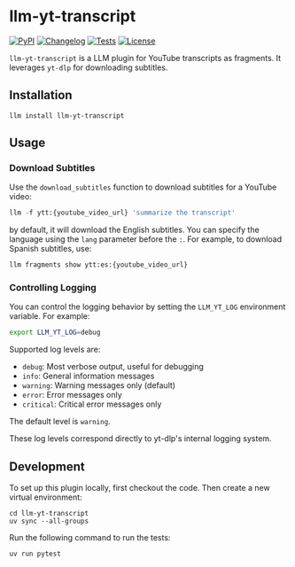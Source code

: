 # llm-yt-transcript

[![PyPI](https://img.shields.io/pypi/v/llm-yt-transcript.svg)](https://pypi.org/project/llm-yt-transcript/)
[![Changelog](https://img.shields.io/github/v/release/kj-9/llm-yt-transcript?include_prereleases&label=changelog)](https://github.com/kj-9/llm-yt-transcript/releases)
[![Tests](https://github.com/kj-9/llm-yt-transcript/actions/workflows/test.yml/badge.svg)](https://github.com/kj-9/llm-yt-transcript/actions/workflows/test.yml)
[![License](https://img.shields.io/badge/license-MIT-blue.svg)](https://github.com/kj-9/llm-yt-transcript/blob/main/LICENSE)

`llm-yt-transcript` is a LLM plugin for YouTube transcripts as fragments. It leverages `yt-dlp` for downloading subtitles.

## Installation

```
llm install llm-yt-transcript
```


## Usage

### Download Subtitles

Use the `download_subtitles` function to download subtitles for a YouTube video:
```python
llm -f ytt:{youtube_video_url} 'summarize the transcript'
```

by default, it will download the English subtitles. You can specify the language using the `lang` parameter before the `:`. 
For example, to download Spanish subtitles, use:
```python
llm fragments show ytt:es:{youtube_video_url}
```

### Controlling Logging

You can control the logging behavior by setting the `LLM_YT_LOG` environment variable. For example:

```bash
export LLM_YT_LOG=debug
```

Supported log levels are:
- `debug`: Most verbose output, useful for debugging
- `info`: General information messages
- `warning`: Warning messages only (default)
- `error`: Error messages only
- `critical`: Critical error messages only

The default level is `warning`.

These log levels correspond directly to yt-dlp's internal logging system.


## Development

To set up this plugin locally, first checkout the code. Then create a new virtual environment:

```
cd llm-yt-transcript
uv sync --all-groups
```

Run the following command to run the tests:
```
uv run pytest
```
